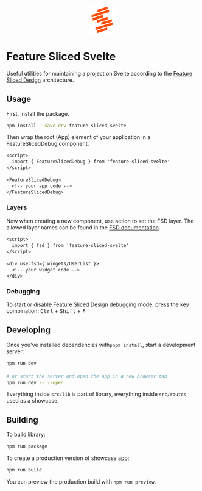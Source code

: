 <p align="center">
    <img src="./static/logo.svg" width="70px" />
</p>

# Feature Sliced Svelte

Useful utilities for maintaining a project on Svelte according to the [Feature Sliced Design](https://feature-sliced.design/) architecture.

## Usage

First, install the package.

```sh
npm install --save-dev feature-sliced-svelte
```

Then wrap the root (App) element of your application in a FeatureSlicedDebug component.

```svelte
<script>
  import { FeatureSlicedDebug } from 'feature-sliced-svelte'
</script>

<FeatureSlicedDebug>
  <!-- your app code -->
</FeatureSlicedDebug>
```

### Layers

Now when creating a new component, use action to set the FSD layer. The allowed layer names can be found in the [FSD documentation](https://feature-sliced.design/docs/get-started/overview).

```svelte
<script>
  import { fsd } from 'feature-sliced-svelte'
</script>

<div use:fsd={'widgets/UserList'}>
  <!-- your widget code -->
</div>
```

### Debugging

To start or disable Feature Sliced Design debugging mode, press the key combination:
<kbd>Ctrl</kbd> + <kbd>Shift</kbd> + <kbd>F</kbd>


## Developing

Once you've installed dependencies with`pnpm install`, start a development server:

```bash
npm run dev

# or start the server and open the app in a new browser tab
npm run dev -- --open
```

Everything inside `src/lib` is part of library, everything inside `src/routes` used as a showcase.

## Building

To build library:

```bash
npm run package
```

To create a production version of showcase app:

```bash
npm run build
```

You can preview the production build with `npm run preview`.

